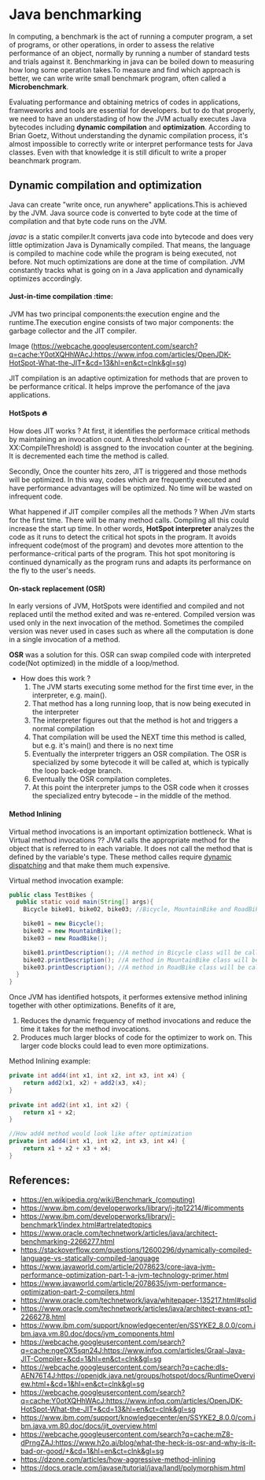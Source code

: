 # Java benchmarking  
In computing, a benchmark is the act of running a computer program, a set of programs, or other operations, in order to assess the relative performance of an object, normally by running a number of standard tests and trials against it. Benchmarking in java can be boiled down to measuring how long some operation takes.To measure and find which approach is better, we can write write small benchmark program, often called a **Microbenchmark**. 

Evaluating performance and obtaining metrics of codes in applications, framweworks and tools are essential for developers. but to do that properly, we need to have an understading of how the JVM actually executes Java bytecodes including **dynamic compilation** and **optimization**.
According to 	Brian Goetz, Without understanding the dynamic compilation process, it's almost impossible to correctly write or interpret performance tests for Java classes. Even with that knowledge it is still dificult to write a proper beanchmark program.

## Dynamic compilation and optimization

Java can create "write once, run anywhere" applications.This is achieved by the JVM. Java source code is converted to byte code at the time of compilation and that byte code runs on the JVM.

*javac* is a static compiler.It converts java code into bytecode and does very little optimization
Java is Dynamically compiled. That means, the language is compiled to machine code while the program is being executed, not before. Not much optimizations are done at the time of compilation. JVM constantly tracks what is going on in a Java application and dynamically optimizes accordingly.

#### Just-in-time compilation :time:
JVM has two principal components:the execution engine and the runtime.The execution engine consists of two major components: the garbage collector and the JIT compiler.

Image (https://webcache.googleusercontent.com/search?q=cache:Y0otXQHhWAcJ:https://www.infoq.com/articles/OpenJDK-HotSpot-What-the-JIT+&cd=13&hl=en&ct=clnk&gl=sg)

JIT compilation is an adaptive optimization for methods that are proven to be performance critical. It helps improve the perfomance of the java applications.

#### HotSpots :fire: 
How does JIT works ? At first, it identifies the performace critical methods by maintaining an invocation count. A threshold value (-XX:CompileThreshold) is assgned to the invocation counter at the begining. It is decremented each time the method is called.

Secondly, Once the counter hits zero, JIT is triggered and those methods will be optimized. In this way, codes which are frequently executed and have performance advantages will be optimized. No time will be wasted on infrequent code.

What happened if JIT compiler compiles all the methods ? When JVm starts for the first time. There will be many method calls. Compiling all this could increase the start up time.
In other words, **HotSpot interpreter** analyzes the code as it runs to detect the critical hot spots in the program. It avoids infrequent code(most of the program) and devotes more attention to the performance-critical parts of the program. This hot spot monitoring is continued dynamically as the program runs and adapts its performance on the fly to the user's needs.

#### On-stack replacement (OSR)

In early versions of JVM, HotSpots were identified and compiled and not replaced until the method exited and was re-entered. Compiled version was used only in the next invocation of the method. Sometimes the compiled version was never used in cases such as where all the computation is done in a single invocation of a method.

**OSR** was a solution for this. OSR can swap compiled code with interpreted code(Not optimized) in the middle of a loop/method.
  - How does this work ?
    1. The JVM starts executing some method for the first time ever, in the interpreter, e.g. main().
    2. That method has a long running loop, that is now being executed in the interpreter
    3. The interpreter figures out that the method is hot and triggers a normal compilation
    4. That compilation will be used the NEXT time this method is called, but e.g. it's main() and there is no next time
    5. Eventually the interpreter triggers an OSR compilation.  The OSR is specialized by some bytecode it will be called at, which is typically the loop back-edge branch.
    6. Eventually the OSR compilation completes.
    7. At this point the interpreter jumps to the OSR code when it crosses the specialized entry bytecode – in the middle of the method.

#### Method Inlining

Virtual method invocations is an important optimization bottleneck. What is Virtual method invocations ?? JVM calls the appropriate method for the object that is referred to in each variable. It does not call the method that is defined by the variable's type. 
These method calles require [dynamic dispatching](https://en.wikipedia.org/wiki/Dynamic_dispatch) and that make them much expensive.

Virtual method invocation example:
```java
public class TestBikes {
  public static void main(String[] args){
    Bicycle bike01, bike02, bike03; //Bicycle, MountainBike and RoadBike extend Bicycle class 

    bike01 = new Bicycle();
    bike02 = new MountainBike();
    bike03 = new RoadBike();

    bike01.printDescription(); //A method in Bicycle class will be called
    bike02.printDescription(); //A method in MountainBike class will be called
    bike03.printDescription(); //A method in RoadBike class will be called
  }
}
```
Once JVM has identified hotspots, it performes extensive method inlining together with other optimizations. Benefits of it are,
1. Reduces the dynamic frequency of method invocations and reduce the time it takes for the method invocations.
2. Produces much larger blocks of code for the optimizer to work on. This larger code blocks could lead to even more optimizations.

Method Inlining example:
```java
private int add4(int x1, int x2, int x3, int x4) {
    return add2(x1, x2) + add2(x3, x4);
}
 
private int add2(int x1, int x2) {
    return x1 + x2;
}

//How add4 method would look like after optimization
private int add4(int x1, int x2, int x3, int x4) {
    return x1 + x2 + x3 + x4;
}
```



















## References:
 - https://en.wikipedia.org/wiki/Benchmark_(computing)
 - https://www.ibm.com/developerworks/library/j-jtp12214/#icomments
 - https://www.ibm.com/developerworks/library/j-benchmark1/index.html#artrelatedtopics
 - https://www.oracle.com/technetwork/articles/java/architect-benchmarking-2266277.html
 - https://stackoverflow.com/questions/12600296/dynamically-compiled-language-vs-statically-compiled-language
 - https://www.javaworld.com/article/2078623/core-java-jvm-performance-optimization-part-1-a-jvm-technology-primer.html
 - https://www.javaworld.com/article/2078635/jvm-performance-optimization-part-2-compilers.html
 - https://www.oracle.com/technetwork/java/whitepaper-135217.html#solid
 - https://www.oracle.com/technetwork/articles/java/architect-evans-pt1-2266278.html
 - https://www.ibm.com/support/knowledgecenter/en/SSYKE2_8.0.0/com.ibm.java.vm.80.doc/docs/jvm_components.html
 - https://webcache.googleusercontent.com/search?q=cache:ngeOX5sqn24J:https://www.infoq.com/articles/Graal-Java-JIT-Compiler+&cd=1&hl=en&ct=clnk&gl=sg
 - https://webcache.googleusercontent.com/search?q=cache:dls-AEN76T4J:https://openjdk.java.net/groups/hotspot/docs/RuntimeOverview.html+&cd=1&hl=en&ct=clnk&gl=sg
 - https://webcache.googleusercontent.com/search?q=cache:Y0otXQHhWAcJ:https://www.infoq.com/articles/OpenJDK-HotSpot-What-the-JIT+&cd=13&hl=en&ct=clnk&gl=sg
 - https://www.ibm.com/support/knowledgecenter/en/SSYKE2_8.0.0/com.ibm.java.vm.80.doc/docs/jit_overview.html
 - https://webcache.googleusercontent.com/search?q=cache:mZ8-dPrngZAJ:https://www.h2o.ai/blog/what-the-heck-is-osr-and-why-is-it-bad-or-good/+&cd=1&hl=en&ct=clnk&gl=sg
 - https://dzone.com/articles/how-aggressive-method-inlining
 - https://docs.oracle.com/javase/tutorial/java/IandI/polymorphism.html
